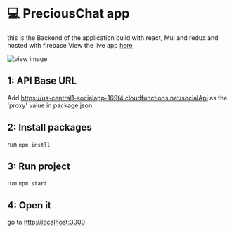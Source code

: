 # :computer: PreciousChat app 
this is the Backend of the application build with react, Mui and redux and hosted with firebase
View the live app [here](https://socialapp-169f4.web.app/)

![view image](https://drive.google.com/file/d/1qsYVFRFfcx8y5mr2_VEXxYUXCxGY4hYc/view?usp=sharing)

## 1: API Base URL

Add https://us-central1-socialapp-169f4.cloudfunctions.net/socialApi as the 'proxy' value in package.json

## 2: Install packages

run `npm instll`

## 3: Run project

run `npm start`

## 4: Open it

go to [http://localhost:3000](http://localhost:3000)
